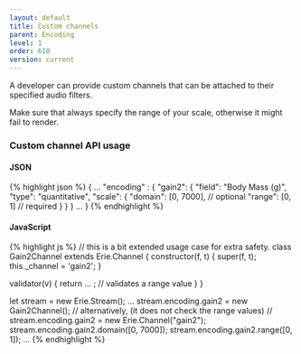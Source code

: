 ```yaml
---
layout: default
title: Custom channels
parent: Encoding
level: 1
order: 610
version: current
---
```


A developer can provide custom channels that can be attached to their specified audio filters.

Make sure that always specify the range of your scale, otherwise it might fail to render.

### Custom channel API usage

<code-groups>
<code-group>
<h4>JSON</h4>
{% highlight json %}
{
  ...
  "encoding" : {
    "gain2": {
      "field": "Body Mass (g)",
      "type": "quantitative",
      "scale": {
        "domain": [0, 7000], // optional
        "range": [0, 1] // required
      }
    }
  }
  ...
}
{% endhighlight %}
</code-group>
<code-group>
<h4>JavaScript</h4>
{% highlight js %}
// this is a bit extended usage case for extra safety.
class Gain2Channel extends Erie.Channel {
  constructor(f, t) {
    super(f, t);
    this._channel = 'gain2';
  }

  validator(v) {
    return ... ; // validates a range value
  }
}

let stream = new Erie.Stream();
...
stream.encoding.gain2 = new Gain2Channel();
// alternatively, (it does not check the range values)
// stream.encoding.gain2 = new Erie.Channel("gain2");
stream.encoding.gain2.domain([0, 7000]);
stream.encoding.gain2.range([0, 1]);
...
{% endhighlight %}
</code-group>
</code-groups>
